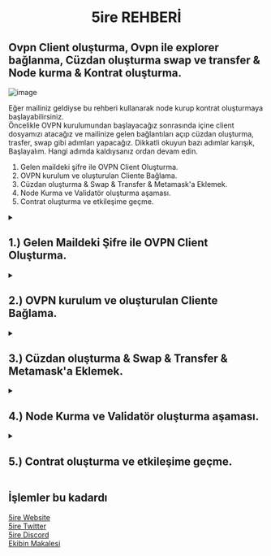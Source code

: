 <h1 align="center"> 5ire REHBERİ </h1>
<div align="center">
</div>

## Ovpn Client oluşturma, Ovpn ile explorer bağlanma, Cüzdan oluşturma swap ve transfer & Node kurma & Kontrat oluşturma.

![image](https://user-images.githubusercontent.com/76253089/209724364-5059536c-bce0-4f9c-af58-8ca73deae445.png)

Eğer mailiniz geldiyse bu rehberi kullanarak node kurup kontrat oluşturmaya başlayabilirsiniz. <br> Öncelikle OVPN kurulumundan başlayacağız sonrasında içine client dosyamızı atacağız ve mailinize gelen bağlantıları açıp cüzdan oluşturma, trasfer, swap gibi adımları yapacağız. Dikkatli okuyun bazı adımlar karışık, Başlayalım. Hangi adımda kaldıysanız ordan devam edin.

1. Gelen maildeki şifre ile OVPN Client Oluşturma.
2. OVPN kurulum ve oluşturulan Cliente Bağlama.
3. Cüzdan oluşturma & Swap & Transfer & Metamask'a Eklemek.
4. Node Kurma ve Validatör oluşturma aşaması.
5. Contrat oluşturma ve etkileşime geçme.



<details>

<summary> 
<h2> 1.) Gelen Maildeki Şifre ile OVPN Client Oluşturma. 
</summary> </h2>

Gelen Maildeki ilk linke tıklayalım ve rehberde verilen siteye giriş yapalım.

<img src="https://user-images.githubusercontent.com/76253089/209724502-e6241f31-69e1-4878-8f94-8dd3f49e9057.png" align="center" height="600" width="500" />    

Açılan sayfada Mailinizde verilen bilgileri girin ve giriş yapın. Ben daha önce yaptığım için sonraki aşamaları gösteremeyeceğim..

![Screenshot_3](https://user-images.githubusercontent.com/76253089/210077847-a74446e1-20af-423f-aca2-6d32c130de7a.png)

Client oluşturma tamamdır bir sonraki adıma geçin.
</details>

<details>

<summary> 
<h2> 2.) OVPN kurulum ve oluşturulan Cliente Bağlama. 
</summary> </h2>

[OVPN Indirme Linki](https://www.ovpn.com/en/guides#openvpn) Burdan indirip bilgisayarınıza kurun. <br>
Uygulamayı açın, açtıktan sonra küçültülmüş olarak açılacaktır. Aşağıdaki görselden sırasıyla işaretlediklerime basın ve oluşturduğunuz clienti OVPN içine aktarın ve bağlanın.

![image](https://user-images.githubusercontent.com/76253089/210079192-6d108d75-bf58-4455-ac4f-fbb895c9fba2.png)

Sonraki aşamaya geçin.
  
</details>

<details>

<summary> 
<h2> 3.) Cüzdan oluşturma & Swap & Transfer & Metamask'a Eklemek. 
</summary> </h2>
 
Mailde verilen diğer link olan explorer sitesine giriş yapacağız (OVPN bağlantısı açık olmazsa Access Denied hatası alırsınız. Cliente bağlandığınıza emin olun.) <br>
[Explorer Linki](https://explorer.5ire.network/)

Cüzdan oluşturup kesinlikle not edin, vpn bağlantısını kestiğinizde cüzdan siliniyor mnemonicleri tekrar girmeniz gerekiyor. <br>
Sağdan wallet kısmına basıp Create new wallete basın.

![image](https://user-images.githubusercontent.com/76253089/210079969-704af0e1-3e76-418b-aaad-2083796f8c68.png)

Sonra swap ve transfer işlemleri yapın, Aynı işlemleri Metamask kısmında da yapmamız gerekiyor, önce explorer üzerinden yapalım. Adresime gönderim yapabilirsiniz. <br>
`EVM Chain Address: (Metamask)
0xcf42d1D77912240Ce805f102E6158eF25f91619a
`
<br>
`
Native Chain Address: (Explorerdeki)
5EDM8ZQaqdZiNsf4RP2qbZrTpgsRmswD3hRqs8tFQnHFnrAH
`

Şimdi Metamask kısmına geçelim önce Ağı Manuel olarak Metamaska eklememiz lazım alttaki bilgileri girin.

`
Network Name: 5ireChain
`
<br>
`
New RPC Url: https://chain-node.5ire.network
`
<br>
`
Chain ID: 997
`
<br>
`
Currency Symbol: 5ire
`
<br>
`
Explorer URL: https://explorer.5ire.network
`
<br>

Cüzdanınızı metamaskta import edin ve üstteki cüzdana bi kaç token transfer edin. İşlem bu kadar Diğer aşamaya geçin.

</details>

<details>

<summary> 
<h2> 4.) Node Kurma ve Validatör oluşturma aşaması. 
</summary> </h2>

## Önce Sunucumuzu Güncelleyelim
```
sudo apt update && sudo apt upgrade
```
## Docker'ı kuralım
```
apt install docker.io
```
## Screen oluştur
```
screen -S 5ire
```
## Full Düğümü kuralım alttaki NODEISMI yazan kısma istediğiniz bi kelimeyi girin.
```
docker run -p 30333:30333 -p 9933:9933 -p 9944:9944 5irechain/5ire-thunder-node:0.10 --port 30333  --ws-external --ws-port 9944 --rpc-external --rpc-port 9933 --rpc-cors all --no-telemetry --name NODEISMI --bootnodes /ip4/3.19.122.7/tcp/30333/p2p/12D3KooWNLQPtTkKwapACfMas7vyM4gujwnevxfgXUyTGno3bDpY --pruning archive
```
## Tamamdır işlem bu kadar sync olduktan sonra blok işlemeya başlayacaktır
![image](https://user-images.githubusercontent.com/76253089/210086721-eb1d446e-241f-41c6-9b87-d182c9d5efc2.png)

</details>

<details>

<summary> 
<h2> 5.) Contrat oluşturma ve etkileşime geçme. 
</summary> </h2>
Aslında 2 yöntem var ama ben sadece 1. yöntemi anlatıcam. Diğer yöntemi merak edenler ekibin paylaştığı makaleden okuyabilir alt kısımda bırakıcam.

Remix kullanarak bu işlemi yapıcaz biraz karışık gelebilir işaretlediğim yerleri sırasıyla yapmaya özen gösterin.

Remix sitesine girelim [Remix Sitesi](https://remix.ethereum.org/)

İşaretlediğim yere tıklayın ve yeni dosya oluşturun. İsmini enzifiri koyalım.
![image](https://user-images.githubusercontent.com/76253089/210087536-d8396e24-95fb-4222-9d4d-7945febc20c1.png)

Şimdi oluşturduğumuz enzifiri dosyasına alttaki komutu kopyalayıp yapıştırın. Çıkan uyarıya ok diyip kapayın.
```
// SPDX-License-Identifier: MIT
pragma solidity ^0.8.13;
 
// https://github.com/OpenZeppelin/openzeppelin-contracts/blob/v3.0.0/contracts/token/ERC20/IERC20.sol
interface IERC20 {
   function totalSupply() external view returns (uint);
 
   function balanceOf(address account) external view returns (uint);
 
   function transfer(address recipient, uint amount) external returns (bool);
 
   function allowance(address owner, address spender) external view returns (uint);
 
   function approve(address spender, uint amount) external returns (bool);
 
   function transferFrom(
       address sender,
       address recipient,
       uint amount
   ) external returns (bool);
 
   event Transfer(address indexed from, address indexed to, uint value);
   event Approval(address indexed owner, address indexed spender, uint value);
}
 
 
 
contract ERC20 is IERC20 {
   uint public totalSupply;
   mapping(address => uint) public balanceOf;
   mapping(address => mapping(address => uint)) public allowance;
   string public name = "Solidity by Example";
   string public symbol = "SOLBYEX";
   uint8 public decimals = 18;
 
   function transfer(address recipient, uint amount) external returns (bool) {
       balanceOf[msg.sender] -= amount;
       balanceOf[recipient] += amount;
       emit Transfer(msg.sender, recipient, amount);
       return true;
   }
 
   function approve(address spender, uint amount) external returns (bool) {
       allowance[msg.sender][spender] = amount;
       emit Approval(msg.sender, spender, amount);
       return true;
   }
 
   function transferFrom(
       address sender,
       address recipient,
       uint amount
   ) external returns (bool) {
       allowance[sender][msg.sender] -= amount;
       balanceOf[sender] -= amount;
       balanceOf[recipient] += amount;
       emit Transfer(sender, recipient, amount);
       return true;
   }
 
   function mint(uint amount) external {
       balanceOf[msg.sender] += amount;
       totalSupply += amount;
       emit Transfer(address(0), msg.sender, amount);
   }
 
   function burn(uint amount) external {
       balanceOf[msg.sender] -= amount;
       totalSupply -= amount;
       emit Transfer(msg.sender, address(0), amount);
   }
}
```
Şimdi dosyamızı Compile edeceğiz. İşaretlediğim yerlere sırasıyla basın.
![image](https://user-images.githubusercontent.com/76253089/210088154-4fbeda9b-fb38-4c6f-aed2-a20b92b5b948.png)

Şimdi biraz kafanız karışabilir sırasıyla şunları yapalım
Soldan Deploy kısmına tıklayın (1. İşaret) <br>
Environment kısmına tıklayın ve Injected Provider - Metamask seçin ve 5ire Cüzdanınızı bağlayın. (2. İşaret) <br>
Contract kısmından ERC20 - enzifiri.sol ü seçin. (3. İşaret) <br>
Deploy tuşuna basıp kontratınızı onaylayın. (4. İşaret) <br>
![image](https://user-images.githubusercontent.com/76253089/210088468-454f2ebe-764b-4620-afea-e3ac2e0af9a0.png)

Deploy edip onayladıktan sonra aşağıda Deployed Contrat bölümü oluşacak ordan devam edeceğiz. <br>
Öncelikle Mint kısmına 100000 yazıp Mint butonuna basın ve metamasktaki işlemi onaylayın. <br>
Sonra Burn kısmına 10 yazıp Burn butonuna basıp metamasktaki işlemi onaylayın. <br>
Dilerseniz transfer kısmından bana ya da başkasına transfer edip gönderim yapabilirsiniz. 
  
`
EVM Adresim: 0xcf42d1D77912240Ce805f102E6158eF25f91619a
`
  
![image](https://user-images.githubusercontent.com/76253089/210088621-76b557d1-9206-40fe-80f0-49c5ea09c31e.png)

</details>

<h2> İşlemler bu kadardı </h2>

[5ire Website](https://www.5ire.org/) <br>
[5ire Twitter](https://twitter.com/5ireChain) <br>
[5ire Discord](https://discord.gg/5ire) <br>
[Ekibin Makalesi](https://docs.5ire.org/docs/system-admin/intro) <br>
